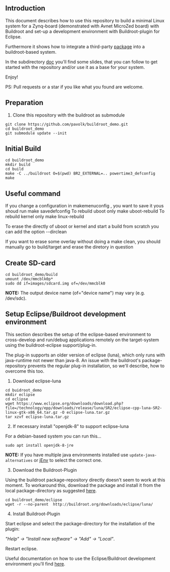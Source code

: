 ## Introduction

This document describes how to use this repository to build a minimal Linux system for a Zynq-board (demonstrated with Avnet MicroZed board) with Buildroot and set-up a development environment with Buildroot-plugin for Eclipse.

Furthermore it shows how to integrate a third-party [package](https://github.com/pavolk/xilinx_axidma.git) into a buildroot-based system.

In the subdirectory [doc](https://github.com/pavolk/buildroot_demo/blob/master/doc/) you'll find some slides, that you can follow to get started with the repository and/or use it as a base for your system.

Enjoy!

PS: Pull requests or a star if you like what you found are welcome.

## Preparation

1. Clone this repository with the buildroot as submodule

```
git clone https://github.com/pavolk/buildroot_demo.git
cd buildroot_demo
git submodule update --init
```

## Initial Build

```
cd buildroot_demo
mkdir build
cd build
make -C ../buildroot O=$(pwd) BR2_EXTERNAL=.. powertime3_defconfig
make
```
## Useful command

If you change a configuration in makemenuconfig , you want to save it yous shoud run
make savedefconfig
To rebuild uboot only
make uboot-rebuild
To rebuild kernel only
make linux-rebuild

To erase the directly of uboot or kernel and start a build from scratch you can add the option --dirclean

If you want to erase some overlay without doing a make clean, you should manually go to build/target and erase the diretory in question

## Create SD-card

```
cd buildroot_demo/build
umount /dev/mmcblk0p*
sudo dd if=images/sdcard.img of=/dev/mmcblk0
```

**NOTE:** The output device name (of="device name") may vary (e.g. /dev/sdc).


## Setup Eclipse/Buildroot development environment

This section describes the setup of the eclipse-based environment to cross-develop and run/debug applications remotely on the target-system using the buildroot-eclipse support/plug-in.

The plug-in supports an older version of eclipse (luna), which only runs with java-runtime not newer than java-8. An issue with the buildroot's package-repository prevents the regular plug-in installation, so we'll describe, how to overcome this too.

1. Download eclipse-luna

```
cd buidroot_demo
mkdir eclipse
cd eclipse
wget https://www.eclipse.org/downloads/download.php?file=/technology/epp/downloads/release/luna/SR2/eclipse-cpp-luna-SR2-linux-gtk-x86_64.tar.gz -O eclipse-luna.tar.gz
tar xzvf eclipse-luna.tar.gz
```

2. If necessary install "openjdk-8" to support eclipse-luna

For a debian-based system you can run this...
```
sudo apt install openjdk-8-jre
```

**NOTE:** If you have multiple java environments installed use ```update-java-alternatives``` or [jEnv](http://www.jenv.be/) to select the correct one.

3. Download the Buildroot-Plugin

Using the buildroot package-repository directly doesn't seem to work at this moment. To workaround this, download the package and install it from the local package-directory as suggested [here](https://github.com/mbats/eclipse-buildroot-bundle/issues/20).

```
cd buildroot_demo/eclipse
wget -r --no-parent  http://buildroot.org/downloads/eclipse/luna/
```

4. Install Buildroot-Plugin

Start eclipse and select the package-directory for the installation of the plugin:

*"Help" -> "Install new software" -> "Add" -> "Local"*.

Restart eclipse.

Useful documentation on how to use the Eclipse/Buildroot development environment you'll find [here](https://github.com/mbats/eclipse-buildroot-bundle/wiki).
